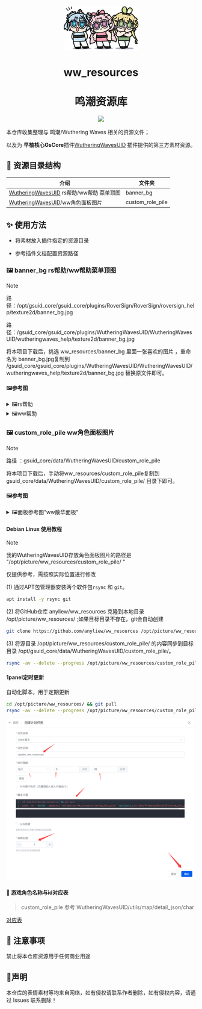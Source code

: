 <div align="center">
<img src="./docs/logo.png" width=200 />

# ww_resources
# 鸣潮资源库

<p align="center">
  <a href="https://qm.qq.com/q/DVb9aGPmaQ">
    <img src="https://img.shields.io/badge/QQ%E7%BE%A4-743103809-orange">
  </a>
</p>
</div>



本仓库收集整理与 鸣潮/Wuthering Waves 相关的资源文件；

以及为 **早柚核心GsCore**插件[WutheringWavesUID](https://github.com/tyql688/WutheringWavesUID) 插件提供的第三方素材资源。



## 📁 资源目录结构

| 介绍                                                         | 文件夹           |
| ------------------------------------------------------------ | ---------------- |
| [WutheringWavesUID](https://github.com/tyql688/WutheringWavesUID) rs帮助/ww帮助 菜单顶图 | banner_bg        |
| [WutheringWavesUID](https://github.com/tyql688/WutheringWavesUID)/ww角色面板图片 | custom_role_pile |



## ✨ 使用方法

   - 将素材放入插件指定的资源目录

   - 参考插件文档配置资源路径

     

### 🖼 banner_bg  rs帮助/ww帮助菜单顶图

> [!NOTE]
>
> 路径：/opt/gsuid_core/gsuid_core/plugins/RoverSign/RoverSign/roversign_help/texture2d/banner_bg.jpg
>
> 路径：/gsuid_core/gsuid_core/plugins/WutheringWavesUID/WutheringWavesUID/wutheringwaves_help/texture2d/banner_bg.jpg

将本项目下载后，挑选 ww_resources/banner_bg 里面一张喜欢的图片 ，重命名为 banner_bg.jpg复制到 /gsuid_core/gsuid_core/plugins/WutheringWavesUID/WutheringWavesUID/wutheringwaves_help/texture2d/banner_bg.jpg 替换原文件即可。

#### 🖼参考图

<details><summary>🖼rs帮助</summary><p>
<a><img src="./docs/rs_help.jpg"></a>
</details>
<details><summary>🖼ww帮助</summary><p>
<a><img src="./docs/ww_help.jpg"></a>
</details>

### 🖼 custom_role_pile ww角色面板图片

> [!NOTE]
>
> 路径 ：gsuid_core/data/WutheringWavesUID/custom_role_pile
>

将本项目下载后，手动将ww_resources/custom_role_pile复制到 gsuid_core/data/WutheringWavesUID/custom_role_pile/ 目录下即可。

#### 🖼参考图

<details><summary>🖼面板参考图"ww散华面板"</summary><p>
<a><img src="./docs/ww_panel.jpg"></a>
</details>

#### Debian Linux 使用教程

> [!NOTE]
>
> 我的WutheringWavesUID存放角色面板图片的路径是 "/opt/picture/ww_resources/custom_role_pile/ "
>
> 仅提供参考，需按照实际位置进行修改



(1) 通过APT包管理器安装两个软件包`rsync` 和 `git`。

```bash
apt install -y rsync git
```


(2) 将GitHub仓库 anyliew/ww_resources 克隆到本地目录 /opt/picture/ww_resources/ ;如果目标目录不存在，git会自动创建

```bash
git clone https://github.com/anyliew/ww_resources /opt/picture/ww_resources/
```


(3) 将源目录 /opt/picture/ww_resources/custom_role_pile/ 的内容同步到目标目录 /opt/gsuid_core/data/WutheringWavesUID/custom_role_pile/。

```bash
rsync -av --delete --progress /opt/picture/ww_resources/custom_role_pile/ /opt/gsuid_core/data/WutheringWavesUID/custom_role_pile/
```

#### 1panel定时更新

自动化脚本，用于定期更新

```bash
cd /opt/picture/ww_resources/ && git pull
rsync -av --delete --progress /opt/picture/ww_resources/custom_role_pile/ /opt/gsuid_core/data/WutheringWavesUID/custom_role_pile/
```
![1panel计划任务](./docs/1panel_scheduled_task.png)


#### 📝 游戏角色名称与id对应表

> custom_role_pile
> 参考 WutheringWavesUID/utils/map/detail_json/char

[对应表](./custom_role_pile/README.md)

## 📌 注意事项

禁止将本仓库资源用于任何商业用途



## 📌声明

本仓库的表情素材等均来自网络，如有侵权请联系作者删除，如有侵权内容，请通过 Issues 联系删除！

